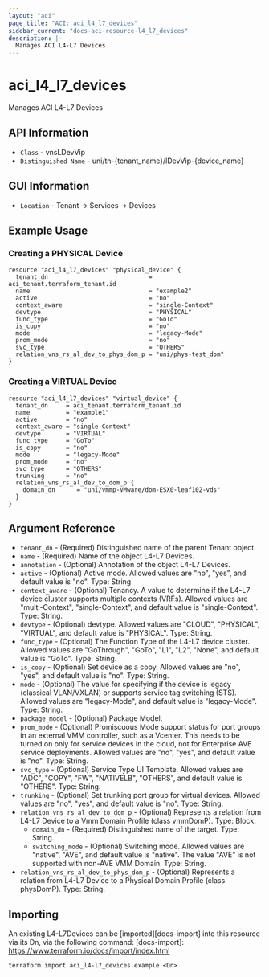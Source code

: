 ```yaml
---
layout: "aci"
page_title: "ACI: aci_l4_l7_devices"
sidebar_current: "docs-aci-resource-l4_l7_devices"
description: |-
  Manages ACI L4-L7 Devices
---
```


# aci_l4_l7_devices #

Manages ACI L4-L7 Devices

## API Information ##

* `Class` - vnsLDevVip
* `Distinguished Name` - uni/tn-{tenant_name}/lDevVip-{device_name}

## GUI Information ##

* `Location` - Tenant -> Services -> Devices


## Example Usage ##

### Creating a PHYSICAL Device ###

```hcl
resource "aci_l4_l7_devices" "physical_device" {
  tenant_dn                            = aci_tenant.terraform_tenant.id
  name                                 = "example2"
  active                               = "no"
  context_aware                        = "single-Context"
  devtype                              = "PHYSICAL"
  func_type                            = "GoTo"
  is_copy                              = "no"
  mode                                 = "legacy-Mode"
  prom_mode                            = "no"
  svc_type                             = "OTHERS"
  relation_vns_rs_al_dev_to_phys_dom_p = "uni/phys-test_dom"
}
```

### Creating a VIRTUAL Device ###

```hcl
resource "aci_l4_l7_devices" "virtual_device" {
  tenant_dn     = aci_tenant.terraform_tenant.id
  name          = "example1"
  active        = "no"
  context_aware = "single-Context"
  devtype       = "VIRTUAL"
  func_type     = "GoTo"
  is_copy       = "no"
  mode          = "legacy-Mode"
  prom_mode     = "no"
  svc_type      = "OTHERS"
  trunking      = "no"
  relation_vns_rs_al_dev_to_dom_p {
    domain_dn      = "uni/vmmp-VMware/dom-ESX0-leaf102-vds"
  }
}
```

## Argument Reference ##

* `tenant_dn` - (Required) Distinguished name of the parent Tenant object.
* `name` - (Required) Name of the object L4-L7 Devices.
* `annotation` - (Optional) Annotation of the object L4-L7 Devices.
* `active` - (Optional) Active mode. Allowed values are "no", "yes", and default value is "no". Type: String.
* `context_aware` - (Optional) Tenancy. A value to determine if the L4-L7 device cluster supports multiple contexts (VRFs). Allowed values are "multi-Context", "single-Context", and default value is "single-Context". Type: String.
* `devtype` - (Optional) devtype. Allowed values are "CLOUD", "PHYSICAL", "VIRTUAL", and default value is "PHYSICAL". Type: String.
* `func_type` - (Optional) The Function Type of the L4-L7 device cluster. Allowed values are "GoThrough", "GoTo", "L1", "L2", "None", and default value is "GoTo". Type: String.
* `is_copy` - (Optional) Set device as a copy. Allowed values are "no", "yes", and default value is "no". Type: String.
* `mode` - (Optional) The value for specifying if the device is legacy (classical VLAN/VXLAN) or supports service tag switching (STS). Allowed values are "legacy-Mode", and default value is "legacy-Mode". Type: String.
* `package_model` - (Optional) Package Model.
* `prom_mode` - (Optional) Promiscuous Mode support status for port groups in an external VMM controller, such as a Vcenter. This needs to be turned on only for service devices in the cloud, not for Enterprise AVE service deployments. Allowed values are "no", "yes", and default value is "no". Type: String.
* `svc_type` - (Optional) Service Type UI Template. Allowed values are "ADC", "COPY", "FW", "NATIVELB", "OTHERS", and default value is "OTHERS". Type: String.
* `trunking` - (Optional) Set trunking port group for virtual devices. Allowed values are "no", "yes", and default value is "no". Type: String.
* `relation_vns_rs_al_dev_to_dom_p` - (Optional) Represents a relation from L4-L7 Device to a Vmm Domain Profile (class vmmDomP). Type: Block.
  * `domain_dn` - (Required) Distinguished name of the target. Type: String.
  * `switching_mode` - (Optional) Switching mode. Allowed values are "native", "AVE", and default value is "native". The value "AVE" is not supported with non-AVE VMM Domain. Type: String.
* `relation_vns_rs_al_dev_to_phys_dom_p` - (Optional) Represents a relation from L4-L7 Device to a Physical Domain Profile (class physDomP). Type: String.

## Importing ##

An existing L4-L7Devices can be [imported][docs-import] into this resource via its Dn, via the following command:
[docs-import]: https://www.terraform.io/docs/import/index.html


```
terraform import aci_l4-l7_devices.example <Dn>
```